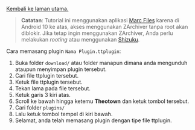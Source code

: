 [Kembali ke laman utama.](index.md)

> **Catatan**: Tutorial ini menggunakan aplikasi [Marc Files](https://play.google.com/store/apps/details?id=com.marc.files) karena di Android 10 ke atas, akses menggunakan ZArchiver tanpa root akan diblokir. Jika tetap ingin menggunakan ZArchiver, Anda perlu melakukan *rooting* atau menggunakan [Shizuku](https://shizuku.rikka.app/).

Cara memasang plugin `Nama Plugin.ttplugin`:

1. Buka folder `download/` atau folder manapun dimana anda mengunduh ataupun menyimpan plugin tersebut.
2. Cari file ttplugin tersebut.
3. Ketuk file ttplugin tersebut.
4. Tekan lama pada file tersebut.
5. Ketuk garis 3 kiri atas.
6. Scroll ke bawah hingga ketemu **Theotown** dan ketuk tombol tersebut.
7. Cari folder `plugins/`
8. Lalu ketuk tombol tempel di kiri bawah.
9. Selamat, anda telah memasang plugin dengan tipe file ttplugin.